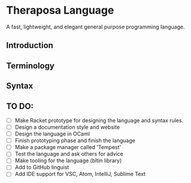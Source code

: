 # Theraposa Language
A fast, lightweight, and elegant general purpose programming language.

## Introduction

## Terminology

## Syntax

## TO DO:

- [ ] Make Racket prototype for designing the language and syntax rules.
- [ ] Design a documentation style and website
- [ ] Design the language in OCaml
- [ ] Finish prototyping phase and finish the language
- [ ] Make a package manager called 'Tempest'
- [ ] Test the language and ask others for advice
- [ ] Make tooling for the language (bltin library)
- [ ] Add to GitHub linguist
- [ ] Add IDE support for VSC, Atom, IntelliJ, Sublime Text
